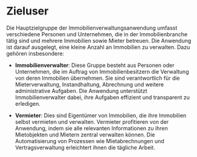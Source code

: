 # Zieluser

Die Hauptzielgruppe der Immobilienverwaltungsanwendung umfasst verschiedene Personen und Unternehmen, die in der Immobilienbranche tätig sind und mehrere Immobilien sowie Mieter betreuen. Die Anwendung ist darauf ausgelegt, eine kleine Anzahl an Immobilien zu verwalten. Dazu gehören insbesondere:

- **Immobilienverwalter**: Diese Gruppe besteht aus Personen oder Unternehmen, die im Auftrag von Immobilienbesitzern die Verwaltung von deren Immobilien übernehmen. Sie sind verantwortlich für die Mieterverwaltung, Instandhaltung, Abrechnung und weitere administrative Aufgaben. Die Anwendung unterstützt Immobilienverwalter dabei, ihre Aufgaben effizient und transparent zu erledigen.

- **Vermieter**: Dies sind Eigentümer von Immobilien, die ihre Immobilien selbst vermieten und verwalten. Vermieter profitieren von der Anwendung, indem sie alle relevanten Informationen zu ihren Mietobjekten und Mietern zentral verwalten können. Die Automatisierung von Prozessen wie Mietabrechnungen und Vertragsverwaltung erleichtert ihnen die tägliche Arbeit.